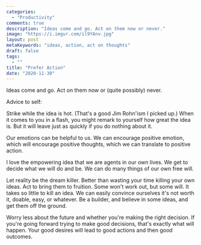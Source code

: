 ```yaml
---
categories:
  - "Productivity"
comments: true
description: "Ideas come and go. Act on them now or never."
image: "https://i.imgur.com/il9YAnv.jpg"
layout: post
metaKeywords: "ideas, action, act on thoughts"
draft: false
tags:
  - ""
title: "Prefer Action"
date: "2020-11-30"
---
```


Ideas come and go. Act on them now or (quite possibly) never.

<!--more-->

Advice to self:

Strike while the idea is hot. (That's a good Jim Rohn'ism I picked up.) When it comes to you in a flash, you might remark to yourself how great the idea is. But it will leave just as quickly if you do nothing about it.

Our emotions can be helpful to us. We can encourage positive emotion, which will encourage positive thoughts, which we can translate to positive action.

I love the empowering idea that we are agents in our own lives. We get to decide what we will do and be. We can do many things of our own free will.

Let reality be the dream killer. Better than wasting your time killing your own ideas. Act to bring them to fruition. Some won't work out, but some will. It takes so little to kill an idea. We can easily convince ourselves it's not worth it, doable, easy, or whatever. Be a builder, and believe in some ideas, and get them off the ground.

Worry less about the future and whether you're making the right decision. If you're going forward trying to make good decisions, that's exactly what will happen. Your good desires will lead to good actions and then good outcomes.



